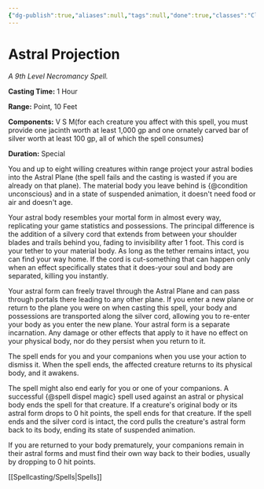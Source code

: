 ```yaml
---
{"dg-publish":true,"aliases":null,"tags":null,"done":true,"classes":"Cleric, Warlock, Wizard, Monk,","spellLevel":9,"school":"Necromancy","source":"PHB","permalink":"/spells/astral-projection/","dgHomeLink":false,"dgPassFrontmatter":true}
---
```


# Astral Projection
*A 9th Level Necromancy Spell.*

**Casting Time:** 1 Hour

**Range:** Point, 10 Feet

**Components:** V S M(for each creature you affect with this spell, you must provide one jacinth worth at least 1,000 gp and one ornately carved bar of silver worth at least 100 gp, all of which the spell consumes)

**Duration:** Special

You and up to eight willing creatures within range project your astral bodies into the Astral Plane (the spell fails and the casting is wasted if you are already on that plane). The material body you leave behind is {@condition unconscious} and in a state of suspended animation, it doesn't need food or air and doesn't age.



Your astral body resembles your mortal form in almost every way, replicating your game statistics and possessions. The principal difference is the addition of a silvery cord that extends from between your shoulder blades and trails behind you, fading to invisibility after 1 foot. This cord is your tether to your material body. As long as the tether remains intact, you can find your way home. If the cord is cut-something that can happen only when an effect specifically states that it does-your soul and body are separated, killing you instantly.



Your astral form can freely travel through the Astral Plane and can pass through portals there leading to any other plane. If you enter a new plane or return to the plane you were on when casting this spell, your body and possessions are transported along the silver cord, allowing you to re-enter your body as you enter the new plane. Your astral form is a separate incarnation. Any damage or other effects that apply to it have no effect on your physical body, nor do they persist when you return to it.



The spell ends for you and your companions when you use your action to dismiss it. When the spell ends, the affected creature returns to its physical body, and it awakens.



The spell might also end early for you or one of your companions. A successful {@spell dispel magic} spell used against an astral or physical body ends the spell for that creature. If a creature's original body or its astral form drops to 0 hit points, the spell ends for that creature. If the spell ends and the silver cord is intact, the cord pulls the creature's astral form back to its body, ending its state of suspended animation.



If you are returned to your body prematurely, your companions remain in their astral forms and must find their own way back to their bodies, usually by dropping to 0 hit points.

[[Spellcasting/Spells|Spells]]
